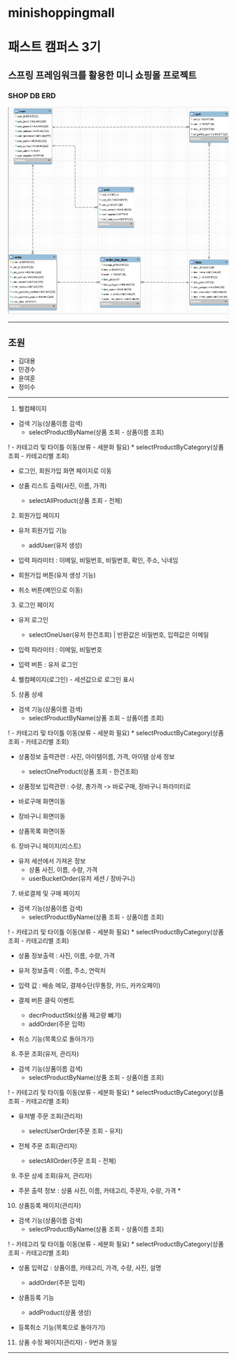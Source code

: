 # minishoppingmall

# 패스트 캠퍼스 3기

## 스프링 프레임워크를 활용한 미니 쇼핑몰 프로젝트

### SHOP DB ERD
![GitPyCrawler](https://github.com/irerin07/minishoppingmall/blob/develop/ERD/shopdb%20ERD.PNG?raw=true "GitPyCrawler")

------------------------------------------
## 조원

* 김대용
* 민경수
* 윤여훈
* 정미수
------------------------------------------
1. 웰컴페이지
 - 검색 기능(상품이름 검색)
     * selectProductByName(상품 조회 - 상품이름 조회)

!  - 카테고리 및 타이틀 이동(보류 - 세분화 필요)
     * selectProductByCategory(상품 조회 - 카테고리별 조회)

 - 로그인, 회원가입 화면 페이지로 이동

 - 상품 리스트 출력(사진, 이름, 가격)
     * selectAllProduct(상품 조회 - 전체)

2. 회원가입 페이지
 - 유저 회원가입 기능
     * addUser(유저 생성)

 - 입력 파라미터 : 이메일, 비밀번호, 비밀번호, 확인, 주소, 닉네임

 - 회원가입 버튼(유저 생성 기능)
 - 취소 버튼(메인으로 이동)

3. 로그인 페이지
 - 유저 로그인
     * selectOneUser(유저 한건조회) | 반환값은 비밀번호, 입력값은 이메일

 - 입력 파라미터 : 이메일, 비밀번호

 - 입력 버튼 : 유저 로그인


4. 웰컴페이지(로그인) - 세션값으로 로그인 표시

5. 상품 상세
 - 검색 기능(상품이름 검색)
     * selectProductByName(상품 조회 - 상품이름 조회)

!  - 카테고리 및 타이틀 이동(보류 - 세분화 필요)
     * selectProductByCategory(상품 조회 - 카테고리별 조회)

 - 상품정보 출력관련 : 사진, 아이템이름, 가격, 아이템 상세 정보
     * selectOneProduct(상품 조회 - 한건조회)

 - 상품정보 입력관련 : 수량, 총가격
     -> 바로구매, 장바구니 파라미터로

 - 바로구매 화면이동
 - 장바구니 화면이동
 - 상품목록 화면이동

6. 장바구니 페이지(리스트)
 - 유저 세션에서 가져온 정보
   * 상품 사진, 이름, 수량, 가격
   * userBucketOrder(유저 세션 / 장바구니)

7. 바로결제 및 구매 페이지
 - 검색 기능(상품이름 검색)
     * selectProductByName(상품 조회 - 상품이름 조회)

!  - 카테고리 및 타이틀 이동(보류 - 세분화 필요)
     * selectProductByCategory(상품 조회 - 카테고리별 조회)

 - 상품 정보출력 : 사진, 이름, 수량, 가격
 - 유저 정보출력 : 이름, 주소, 연락처
 - 입력 값 : 배송 메모, 결제수단(무통장, 카드, 카카오페이)

 - 결제 버튼 클릭 이벤트
     * decrProductStk(상품 재고량 뺴기)
     * addOrder(주문 입력)

 - 취소 기능(목록으로 돌아가기)

8. 주문 조회(유저, 관리자)
- 검색 기능(상품이름 검색)
     * selectProductByName(상품 조회 - 상품이름 조회)

!  - 카테고리 및 타이틀 이동(보류 - 세분화 필요)
     * selectProductByCategory(상품 조회 - 카테고리별 조회)

 - 유저별 주문 조회(관리자)
     * selectUserOrder(주문 조회 - 유저)

 - 전체 주문 조회(관리자)
     * selectAllOrder(주문 조회 - 전체)

9. 주문 상세 조회(유저, 관리자)
 - 주문 출력 정보 : 상품 사진, 이름, 카테고리, 주문자, 수량, 가격
   *

10. 상품등록 페이지(관리자)
 - 검색 기능(상품이름 검색)
     * selectProductByName(상품 조회 - 상품이름 조회)

!  - 카테고리 및 타이틀 이동(보류 - 세분화 필요)
     * selectProductByCategory(상품 조회 - 카테고리별 조회)

 - 상품 입력값 : 상품이름, 카테고리, 가격, 수량, 사진, 설명
   * addOrder(주문 입력)

 - 상품등록 기능
   * addProduct(상품 생성)

 - 등록취소 기능(목록으로 돌아가기)

11. 상품 수정 페이지(관리자) - 9번과 동일
--------------------------------------

